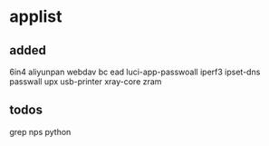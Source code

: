 # applist
## added
6in4
aliyunpan webdav
bc
ead
luci-app-passwoall
iperf3
ipset-dns
passwall
upx
usb-printer
xray-core
zram

## todos
grep
nps
python


